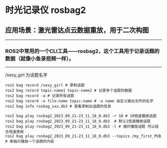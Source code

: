 # 时光记录仪 rosbag2

## 应用场景：激光雷达点云数据重放，用于二次构图
---

### ROS2中常用的一个CLI工具——rosbag2，这个工具用于记录话题的数据（就像小鱼录视频一样）。

---
/sexy_girl 为话题名字
```
ros2 bag record /sexy_girl # 录制话题
ros2 bag record topic-name1 topic-name2 # 记录多个话题的数据
ros2 bag record -a # 记录所有话题
ros2 bag record -o file-name topic-name # -o name 自定义输出文件的名字
ros2 bag info rosbag_xxx.db3 # 查看录制出话题的信息

ros2 bag play rosbag2_2023_09_21-23_11_18_0.db3 -r 10 # 10倍速播放话题
ros2 bag play rosbag2_2023_09_21-23_11_18_0.db3  # 默认1倍速播放话题
ros2 bag play rosbag2_2023_09_21-23_11_18_0.db3 -l # 循环播放话题 可以组合倍速使用
ros2 bag play rosbag2_2023_09_21-23_11_18_0.db3 --topics /my_first_PUB # 单独只播放一个话题的内容
```